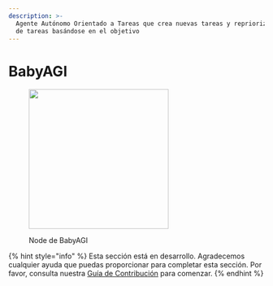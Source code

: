 ```yaml
---
description: >-
  Agente Autónomo Orientado a Tareas que crea nuevas tareas y reprioriza la lista
  de tareas basándose en el objetivo
---
```


# BabyAGI

<figure><img src="../../../.gitbook/assets/image--14---1---1---1-.png" alt="" width="275"><figcaption><p>Node de BabyAGI</p></figcaption></figure>

{% hint style="info" %}
Esta sección está en desarrollo. Agradecemos cualquier ayuda que puedas proporcionar para completar esta sección. Por favor, consulta nuestra [Guía de Contribución](../../../contributing/) para comenzar.
{% endhint %}
